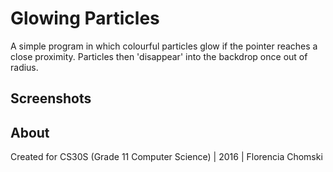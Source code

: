 # Glowing Particles
A simple program in which colourful particles glow if the pointer reaches a close proximity. Particles then 'disappear' into the backdrop once out of radius.

## Screenshots



## About
Created for CS30S (Grade 11 Computer Science) | 2016 | Florencia Chomski
